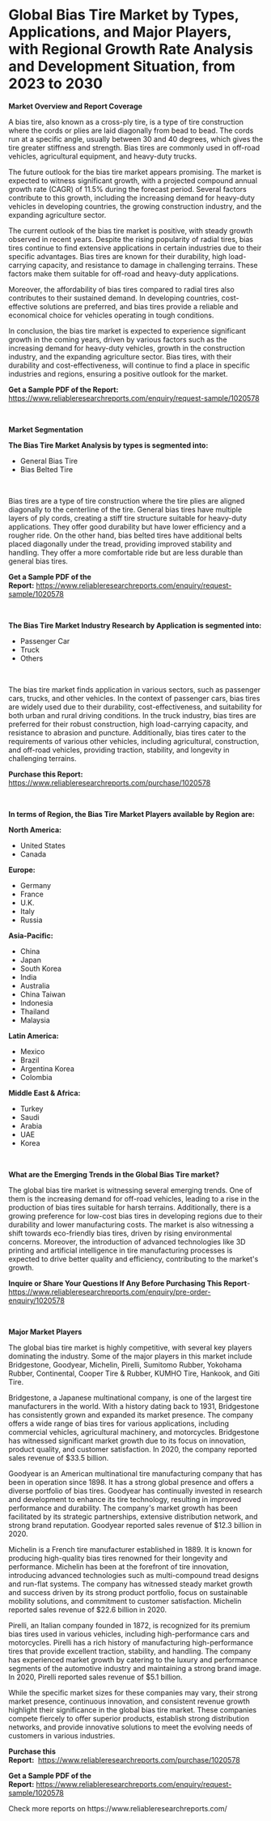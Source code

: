 <p><h1>Global Bias Tire Market by Types, Applications, and Major Players, with Regional Growth Rate Analysis and Development Situation, from 2023 to 2030</h1></p><p><strong>Market Overview and Report Coverage</strong></p>
<p><p>A bias tire, also known as a cross-ply tire, is a type of tire construction where the cords or plies are laid diagonally from bead to bead. The cords run at a specific angle, usually between 30 and 40 degrees, which gives the tire greater stiffness and strength. Bias tires are commonly used in off-road vehicles, agricultural equipment, and heavy-duty trucks.</p><p>The future outlook for the bias tire market appears promising. The market is expected to witness significant growth, with a projected compound annual growth rate (CAGR) of 11.5% during the forecast period. Several factors contribute to this growth, including the increasing demand for heavy-duty vehicles in developing countries, the growing construction industry, and the expanding agriculture sector.</p><p>The current outlook of the bias tire market is positive, with steady growth observed in recent years. Despite the rising popularity of radial tires, bias tires continue to find extensive applications in certain industries due to their specific advantages. Bias tires are known for their durability, high load-carrying capacity, and resistance to damage in challenging terrains. These factors make them suitable for off-road and heavy-duty applications.</p><p>Moreover, the affordability of bias tires compared to radial tires also contributes to their sustained demand. In developing countries, cost-effective solutions are preferred, and bias tires provide a reliable and economical choice for vehicles operating in tough conditions.</p><p>In conclusion, the bias tire market is expected to experience significant growth in the coming years, driven by various factors such as the increasing demand for heavy-duty vehicles, growth in the construction industry, and the expanding agriculture sector. Bias tires, with their durability and cost-effectiveness, will continue to find a place in specific industries and regions, ensuring a positive outlook for the market.</p></p>
<p><strong>Get a Sample PDF of the Report:</strong> <a href="https://www.reliableresearchreports.com/enquiry/request-sample/1020578">https://www.reliableresearchreports.com/enquiry/request-sample/1020578</a></p>
<p>&nbsp;</p>
<p><strong>Market Segmentation</strong></p>
<p><strong>The Bias Tire Market Analysis by types is segmented into:</strong></p>
<p><ul><li>General Bias Tire</li><li>Bias Belted Tire</li></ul></p>
<p>&nbsp;</p>
<p><p>Bias tires are a type of tire construction where the tire plies are aligned diagonally to the centerline of the tire. General bias tires have multiple layers of ply cords, creating a stiff tire structure suitable for heavy-duty applications. They offer good durability but have lower efficiency and a rougher ride. On the other hand, bias belted tires have additional belts placed diagonally under the tread, providing improved stability and handling. They offer a more comfortable ride but are less durable than general bias tires.</p></p>
<p><strong>Get a Sample PDF of the Report:</strong>&nbsp;<a href="https://www.reliableresearchreports.com/enquiry/request-sample/1020578">https://www.reliableresearchreports.com/enquiry/request-sample/1020578</a></p>
<p>&nbsp;</p>
<p><strong>The Bias Tire Market Industry Research by Application is segmented into:</strong></p>
<p><ul><li>Passenger Car</li><li>Truck</li><li>Others</li></ul></p>
<p>&nbsp;</p>
<p><p>The bias tire market finds application in various sectors, such as passenger cars, trucks, and other vehicles. In the context of passenger cars, bias tires are widely used due to their durability, cost-effectiveness, and suitability for both urban and rural driving conditions. In the truck industry, bias tires are preferred for their robust construction, high load-carrying capacity, and resistance to abrasion and puncture. Additionally, bias tires cater to the requirements of various other vehicles, including agricultural, construction, and off-road vehicles, providing traction, stability, and longevity in challenging terrains.</p></p>
<p><strong>Purchase this Report:</strong>&nbsp; <a href="https://www.reliableresearchreports.com/purchase/1020578">https://www.reliableresearchreports.com/purchase/1020578</a></p>
<p>&nbsp;</p>
<p><strong>In terms of Region, the Bias Tire Market Players available by Region are:</strong></p>
<p>
    <p> <strong> North America: </strong>
        <ul>
            <li>United States</li>
            <li>Canada</li>
        </ul>
        </p> 
    <p> <strong> Europe: </strong>
        <ul>
            <li>Germany</li>
            <li>France</li>
            <li>U.K.</li>
            <li>Italy</li>
            <li>Russia</li>
        </ul>
        </p> 
    <p> <strong> Asia-Pacific: </strong>
        <ul>
            <li>China</li>
            <li>Japan</li>
            <li>South Korea</li>
            <li>India</li>
            <li>Australia</li>
            <li>China Taiwan</li>
            <li>Indonesia</li>
            <li>Thailand</li>
            <li>Malaysia</li>
        </ul>
        </p> 
    <p> <strong> Latin America: </strong>
        <ul>
            <li>Mexico</li>
            <li>Brazil</li>
            <li>Argentina Korea</li>
            <li>Colombia</li>
        </ul>
        </p> 
    <p> <strong> Middle East & Africa: </strong>
        <ul>
            <li>Turkey</li>
            <li>Saudi</li>
            <li>Arabia</li>
            <li>UAE</li>
            <li>Korea</li>
        </ul>
    </p>
    </p>
<p>&nbsp;</p>
<p><strong>What are the Emerging Trends in the Global Bias Tire market?</strong></p>
<p><p>The global bias tire market is witnessing several emerging trends. One of them is the increasing demand for off-road vehicles, leading to a rise in the production of bias tires suitable for harsh terrains. Additionally, there is a growing preference for low-cost bias tires in developing regions due to their durability and lower manufacturing costs. The market is also witnessing a shift towards eco-friendly bias tires, driven by rising environmental concerns. Moreover, the introduction of advanced technologies like 3D printing and artificial intelligence in tire manufacturing processes is expected to drive better quality and efficiency, contributing to the market's growth.</p></p>
<p><strong>Inquire or Share Your Questions If Any Before Purchasing This Report</strong>- <a href="https://www.reliableresearchreports.com/enquiry/pre-order-enquiry/1020578">https://www.reliableresearchreports.com/enquiry/pre-order-enquiry/1020578</a></p>
<p>&nbsp;</p>
<p><strong>Major Market Players</strong></p>
<p><p>The global bias tire market is highly competitive, with several key players dominating the industry. Some of the major players in this market include Bridgestone, Goodyear, Michelin, Pirelli, Sumitomo Rubber, Yokohama Rubber, Continental, Cooper Tire & Rubber, KUMHO Tire, Hankook, and Giti Tire.</p><p>Bridgestone, a Japanese multinational company, is one of the largest tire manufacturers in the world. With a history dating back to 1931, Bridgestone has consistently grown and expanded its market presence. The company offers a wide range of bias tires for various applications, including commercial vehicles, agricultural machinery, and motorcycles. Bridgestone has witnessed significant market growth due to its focus on innovation, product quality, and customer satisfaction. In 2020, the company reported sales revenue of $33.5 billion.</p><p>Goodyear is an American multinational tire manufacturing company that has been in operation since 1898. It has a strong global presence and offers a diverse portfolio of bias tires. Goodyear has continually invested in research and development to enhance its tire technology, resulting in improved performance and durability. The company's market growth has been facilitated by its strategic partnerships, extensive distribution network, and strong brand reputation. Goodyear reported sales revenue of $12.3 billion in 2020.</p><p>Michelin is a French tire manufacturer established in 1889. It is known for producing high-quality bias tires renowned for their longevity and performance. Michelin has been at the forefront of tire innovation, introducing advanced technologies such as multi-compound tread designs and run-flat systems. The company has witnessed steady market growth and success driven by its strong product portfolio, focus on sustainable mobility solutions, and commitment to customer satisfaction. Michelin reported sales revenue of $22.6 billion in 2020.</p><p>Pirelli, an Italian company founded in 1872, is recognized for its premium bias tires used in various vehicles, including high-performance cars and motorcycles. Pirelli has a rich history of manufacturing high-performance tires that provide excellent traction, stability, and handling. The company has experienced market growth by catering to the luxury and performance segments of the automotive industry and maintaining a strong brand image. In 2020, Pirelli reported sales revenue of $5.1 billion.</p><p>While the specific market sizes for these companies may vary, their strong market presence, continuous innovation, and consistent revenue growth highlight their significance in the global bias tire market. These companies compete fiercely to offer superior products, establish strong distribution networks, and provide innovative solutions to meet the evolving needs of customers in various industries.</p></p>
<p><strong>Purchase this Report:</strong>&nbsp;&nbsp;<a href="https://www.reliableresearchreports.com/purchase/1020578">https://www.reliableresearchreports.com/purchase/1020578</a></p>
<p></p>
<p><strong>Get a Sample PDF of the Report:</strong>&nbsp;<a href="https://www.reliableresearchreports.com/enquiry/request-sample/1020578">https://www.reliableresearchreports.com/enquiry/request-sample/1020578</a></p>
<p>Check more reports on https://www.reliableresearchreports.com/</p>